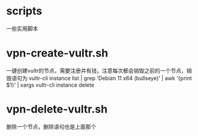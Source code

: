 # scripts 
一些实用脚本

# vpn-create-vultr.sh 
一键创建vultr的节点，需要注册并有钱，注意每次都会销毁之前的一个节点，销毁语句为
vultr-cli instance list | grep  'Debian 11 x64 (bullseye)' | awk '{print $1}' | xargs vultr-cli instance delete

# vpn-delete-vultr.sh
删除一个节点，删除语句也是上面那个
